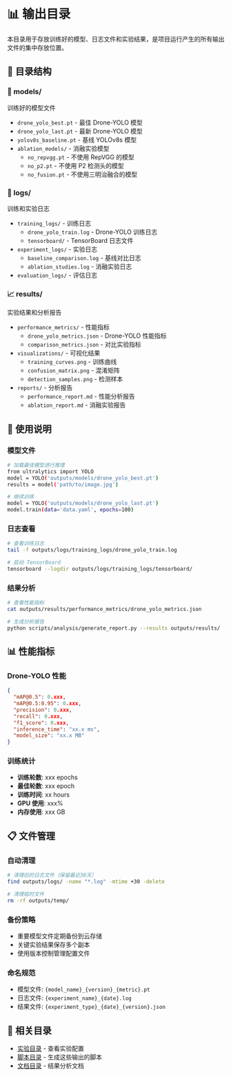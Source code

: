 # 📊 输出目录

本目录用于存放训练好的模型、日志文件和实验结果，是项目运行产生的所有输出文件的集中存放位置。

## 📁 目录结构

### 🤖 models/
训练好的模型文件
- `drone_yolo_best.pt` - 最佳 Drone-YOLO 模型
- `drone_yolo_last.pt` - 最新 Drone-YOLO 模型
- `yolov8s_baseline.pt` - 基线 YOLOv8s 模型
- `ablation_models/` - 消融实验模型
  - `no_repvgg.pt` - 不使用 RepVGG 的模型
  - `no_p2.pt` - 不使用 P2 检测头的模型
  - `no_fusion.pt` - 不使用三明治融合的模型

### 📝 logs/
训练和实验日志
- `training_logs/` - 训练日志
  - `drone_yolo_train.log` - Drone-YOLO 训练日志
  - `tensorboard/` - TensorBoard 日志文件
- `experiment_logs/` - 实验日志
  - `baseline_comparison.log` - 基线对比日志
  - `ablation_studies.log` - 消融实验日志
- `evaluation_logs/` - 评估日志

### 📈 results/
实验结果和分析报告
- `performance_metrics/` - 性能指标
  - `drone_yolo_metrics.json` - Drone-YOLO 性能指标
  - `comparison_metrics.json` - 对比实验指标
- `visualizations/` - 可视化结果
  - `training_curves.png` - 训练曲线
  - `confusion_matrix.png` - 混淆矩阵
  - `detection_samples.png` - 检测样本
- `reports/` - 分析报告
  - `performance_report.md` - 性能分析报告
  - `ablation_report.md` - 消融实验报告

## 🎯 使用说明

### 模型文件
```bash
# 加载最佳模型进行推理
from ultralytics import YOLO
model = YOLO('outputs/models/drone_yolo_best.pt')
results = model('path/to/image.jpg')

# 继续训练
model = YOLO('outputs/models/drone_yolo_last.pt')
model.train(data='data.yaml', epochs=100)
```

### 日志查看
```bash
# 查看训练日志
tail -f outputs/logs/training_logs/drone_yolo_train.log

# 启动 TensorBoard
tensorboard --logdir outputs/logs/training_logs/tensorboard/
```

### 结果分析
```bash
# 查看性能指标
cat outputs/results/performance_metrics/drone_yolo_metrics.json

# 生成分析报告
python scripts/analysis/generate_report.py --results outputs/results/
```

## 📊 性能指标

### Drone-YOLO 性能
```json
{
  "mAP@0.5": 0.xxx,
  "mAP@0.5:0.95": 0.xxx,
  "precision": 0.xxx,
  "recall": 0.xxx,
  "f1_score": 0.xxx,
  "inference_time": "xx.x ms",
  "model_size": "xx.x MB"
}
```

### 训练统计
- **训练轮数**: xxx epochs
- **最佳轮数**: xxx epoch
- **训练时间**: xx hours
- **GPU 使用**: xxx%
- **内存使用**: xxx GB

## 📋 文件管理

### 自动清理
```bash
# 清理旧的日志文件（保留最近30天）
find outputs/logs/ -name "*.log" -mtime +30 -delete

# 清理临时文件
rm -rf outputs/temp/
```

### 备份策略
- 重要模型文件定期备份到云存储
- 关键实验结果保存多个副本
- 使用版本控制管理配置文件

### 命名规范
- 模型文件: `{model_name}_{version}_{metric}.pt`
- 日志文件: `{experiment_name}_{date}.log`
- 结果文件: `{experiment_type}_{date}_{version}.json`

## 🔗 相关目录

- [实验目录](../experiments/README.md) - 查看实验配置
- [脚本目录](../scripts/README.md) - 生成这些输出的脚本
- [文档目录](../docs/README.md) - 结果分析文档

